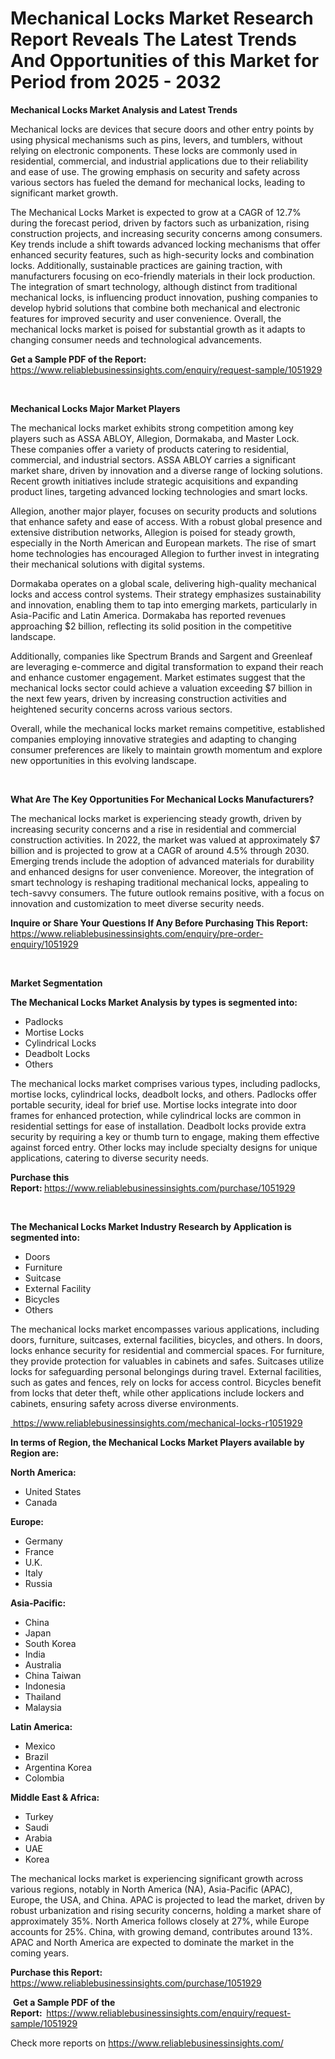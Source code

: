 <p><h1>Mechanical Locks Market Research Report Reveals The Latest Trends And Opportunities of this Market for Period from 2025 - 2032</h1></p><p><strong>Mechanical Locks Market Analysis and Latest Trends</strong></p>
<p><p>Mechanical locks are devices that secure doors and other entry points by using physical mechanisms such as pins, levers, and tumblers, without relying on electronic components. These locks are commonly used in residential, commercial, and industrial applications due to their reliability and ease of use. The growing emphasis on security and safety across various sectors has fueled the demand for mechanical locks, leading to significant market growth. </p><p>The Mechanical Locks Market is expected to grow at a CAGR of 12.7% during the forecast period, driven by factors such as urbanization, rising construction projects, and increasing security concerns among consumers. Key trends include a shift towards advanced locking mechanisms that offer enhanced security features, such as high-security locks and combination locks. Additionally, sustainable practices are gaining traction, with manufacturers focusing on eco-friendly materials in their lock production. The integration of smart technology, although distinct from traditional mechanical locks, is influencing product innovation, pushing companies to develop hybrid solutions that combine both mechanical and electronic features for improved security and user convenience. Overall, the mechanical locks market is poised for substantial growth as it adapts to changing consumer needs and technological advancements.</p></p>
<p><strong>Get a Sample PDF of the Report:&nbsp;</strong> <a href="https://www.reliablebusinessinsights.com/enquiry/request-sample/1051929?utm_campaign=2142&utm_medium=2&utm_source=Github&utm_content=ia&utm_term=07022025&utm_id=mechanical-locks">https://www.reliablebusinessinsights.com/enquiry/request-sample/1051929</a></p>
<p>&nbsp;</p>
<p><strong>Mechanical Locks Major Market Players</strong></p>
<p><p>The mechanical locks market exhibits strong competition among key players such as ASSA ABLOY, Allegion, Dormakaba, and Master Lock. These companies offer a variety of products catering to residential, commercial, and industrial sectors. ASSA ABLOY carries a significant market share, driven by innovation and a diverse range of locking solutions. Recent growth initiatives include strategic acquisitions and expanding product lines, targeting advanced locking technologies and smart locks.</p><p>Allegion, another major player, focuses on security products and solutions that enhance safety and ease of access. With a robust global presence and extensive distribution networks, Allegion is poised for steady growth, especially in the North American and European markets. The rise of smart home technologies has encouraged Allegion to further invest in integrating their mechanical solutions with digital systems.</p><p>Dormakaba operates on a global scale, delivering high-quality mechanical locks and access control systems. Their strategy emphasizes sustainability and innovation, enabling them to tap into emerging markets, particularly in Asia-Pacific and Latin America. Dormakaba has reported revenues approaching $2 billion, reflecting its solid position in the competitive landscape.</p><p>Additionally, companies like Spectrum Brands and Sargent and Greenleaf are leveraging e-commerce and digital transformation to expand their reach and enhance customer engagement. Market estimates suggest that the mechanical locks sector could achieve a valuation exceeding $7 billion in the next few years, driven by increasing construction activities and heightened security concerns across various sectors.</p><p>Overall, while the mechanical locks market remains competitive, established companies employing innovative strategies and adapting to changing consumer preferences are likely to maintain growth momentum and explore new opportunities in this evolving landscape.</p></p>
<p>&nbsp;</p>
<p><strong>What Are The Key Opportunities For Mechanical Locks Manufacturers?</strong></p>
<p><p>The mechanical locks market is experiencing steady growth, driven by increasing security concerns and a rise in residential and commercial construction activities. In 2022, the market was valued at approximately $7 billion and is projected to grow at a CAGR of around 4.5% through 2030. Emerging trends include the adoption of advanced materials for durability and enhanced designs for user convenience. Moreover, the integration of smart technology is reshaping traditional mechanical locks, appealing to tech-savvy consumers. The future outlook remains positive, with a focus on innovation and customization to meet diverse security needs.</p></p>
<p><strong>Inquire or Share Your Questions If Any Before Purchasing This Report:</strong> <a href="https://www.reliablebusinessinsights.com/enquiry/pre-order-enquiry/1051929?utm_campaign=2142&utm_medium=2&utm_source=Github&utm_content=ia&utm_term=07022025&utm_id=mechanical-locks">https://www.reliablebusinessinsights.com/enquiry/pre-order-enquiry/1051929</a></p>
<p>&nbsp;</p>
<p><strong>Market Segmentation</strong></p>
<p><strong>The Mechanical Locks Market Analysis by types is segmented into:</strong></p>
<p><ul><li>Padlocks</li><li>Mortise Locks</li><li>Cylindrical Locks</li><li>Deadbolt Locks</li><li>Others</li></ul></p>
<p><p>The mechanical locks market comprises various types, including padlocks, mortise locks, cylindrical locks, deadbolt locks, and others. Padlocks offer portable security, ideal for brief use. Mortise locks integrate into door frames for enhanced protection, while cylindrical locks are common in residential settings for ease of installation. Deadbolt locks provide extra security by requiring a key or thumb turn to engage, making them effective against forced entry. Other locks may include specialty designs for unique applications, catering to diverse security needs.</p></p>
<p><strong>Purchase this Report:&nbsp;</strong><a href="https://www.reliablebusinessinsights.com/purchase/1051929?utm_campaign=2142&utm_medium=2&utm_source=Github&utm_content=ia&utm_term=07022025&utm_id=mechanical-locks">https://www.reliablebusinessinsights.com/purchase/1051929</a></p>
<p>&nbsp;</p>
<p><strong>The Mechanical Locks Market Industry Research by Application is segmented into:</strong></p>
<p><ul><li>Doors</li><li>Furniture</li><li>Suitcase</li><li>External Facility</li><li>Bicycles</li><li>Others</li></ul></p>
<p><p>The mechanical locks market encompasses various applications, including doors, furniture, suitcases, external facilities, bicycles, and others. In doors, locks enhance security for residential and commercial spaces. For furniture, they provide protection for valuables in cabinets and safes. Suitcases utilize locks for safeguarding personal belongings during travel. External facilities, such as gates and fences, rely on locks for access control. Bicycles benefit from locks that deter theft, while other applications include lockers and cabinets, ensuring safety across diverse environments.</p></p>
<p><a href="https://www.reliablebusinessinsights.com/mechanical-locks-r1051929?utm_campaign=2142&utm_medium=2&utm_source=Github&utm_content=ia&utm_term=07022025&utm_id=mechanical-locks">&nbsp;https://www.reliablebusinessinsights.com/mechanical-locks-r1051929</a></p>
<p><strong>In terms of Region, the Mechanical Locks Market Players available by Region are:</strong></p>
<p>
    <p> <strong> North America: </strong>
        <ul>
            <li>United States</li>
            <li>Canada</li>
        </ul>
        </p> 
    <p> <strong> Europe: </strong>
        <ul>
            <li>Germany</li>
            <li>France</li>
            <li>U.K.</li>
            <li>Italy</li>
            <li>Russia</li>
        </ul>
        </p> 
    <p> <strong> Asia-Pacific: </strong>
        <ul>
            <li>China</li>
            <li>Japan</li>
            <li>South Korea</li>
            <li>India</li>
            <li>Australia</li>
            <li>China Taiwan</li>
            <li>Indonesia</li>
            <li>Thailand</li>
            <li>Malaysia</li>
        </ul>
        </p> 
    <p> <strong> Latin America: </strong>
        <ul>
            <li>Mexico</li>
            <li>Brazil</li>
            <li>Argentina Korea</li>
            <li>Colombia</li>
        </ul>
        </p> 
    <p> <strong> Middle East & Africa: </strong>
        <ul>
            <li>Turkey</li>
            <li>Saudi</li>
            <li>Arabia</li>
            <li>UAE</li>
            <li>Korea</li>
        </ul>
    </p>
    </p>
<p><p>The mechanical locks market is experiencing significant growth across various regions, notably in North America (NA), Asia-Pacific (APAC), Europe, the USA, and China. APAC is projected to lead the market, driven by robust urbanization and rising security concerns, holding a market share of approximately 35%. North America follows closely at 27%, while Europe accounts for 25%. China, with growing demand, contributes around 13%. APAC and North America are expected to dominate the market in the coming years.</p></p>
<p><strong>Purchase this Report: </strong><a href="https://www.reliablebusinessinsights.com/purchase/1051929?utm_campaign=2142&utm_medium=2&utm_source=Github&utm_content=ia&utm_term=07022025&utm_id=mechanical-locks">https://www.reliablebusinessinsights.com/purchase/1051929</a></p>
<p>&nbsp;<strong>Get a Sample PDF of the Report:&nbsp;&nbsp;</strong><a href="https://www.reliablebusinessinsights.com/enquiry/request-sample/1051929?utm_campaign=2142&utm_medium=2&utm_source=Github&utm_content=ia&utm_term=07022025&utm_id=mechanical-locks">https://www.reliablebusinessinsights.com/enquiry/request-sample/1051929</a></p>
<p><strong></strong></p>
<p>Check more reports on <a href="https://www.reliablebusinessinsights.com/?utm_campaign=2142&utm_medium=2&utm_source=Github&utm_content=ia&utm_term=07022025&utm_id=mechanical-locks">https://www.reliablebusinessinsights.com/</a></p>
